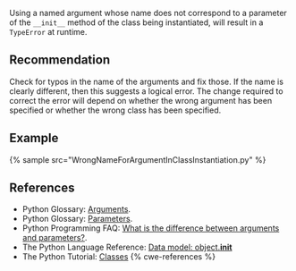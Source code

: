 Using a named argument whose name does not correspond to a parameter of the `__init__` method of the class being instantiated, will result in a `TypeError` at runtime.


## Recommendation
Check for typos in the name of the arguments and fix those. If the name is clearly different, then this suggests a logical error. The change required to correct the error will depend on whether the wrong argument has been specified or whether the wrong class has been specified.


## Example
{% sample src="WrongNameForArgumentInClassInstantiation.py" %}

## References
* Python Glossary: [Arguments](https://docs.python.org/2/glossary.html#term-argument).
* Python Glossary: [Parameters](https://docs.python.org/glossary.html#term-parameter).
* Python Programming FAQ: [ What is the difference between arguments and parameters?](https://docs.python.org/2/faq/programming.html#faq-argument-vs-parameter).
* The Python Language Reference: [Data model: object.__init__](https://docs.python.org/3/reference/datamodel.html#object.__init__)
* The Python Tutorial: [Classes](https://docs.python.org/3/tutorial/classes.html)
{% cwe-references %}
